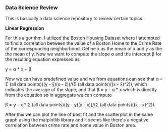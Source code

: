 ### Data Science Review

This is basically a data science repository to review certain topics. 

**Linear Regression**

For this algorithm, I utilized the Boston Housing Dataset where I attempted to find a correlation between the value of a Boston Home to the Crime Rate of the corresponding neighborhood. Define x̄ as the mean of x and ȳ as the the mean of y. Now we want to compute the slope α and the intercept β for the resulting equation expressed as

y = α * x + β.

Now we can have predefined value and we from equations can see that  α = Σ (all data points)((y - ȳ)(x - x̄))/(Σ (all data points)((x - x̄)^2)), which indicates the average of the slope, and that β = ȳ - α * x which is directly from the equation so in aggregate we can compute

β = ȳ - x * Σ (all data points)((y - ȳ)(x - x̄))/(Σ (all data points)((x - x̄)^2)).

After this we can plot the line of best fit and the scatterplot in the same graph using the matplotlib library and it seems like there's a negative correlation between crime rate and home value in Boston area. 
